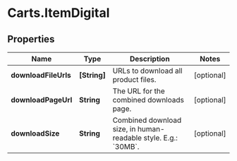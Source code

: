 # Carts.ItemDigital

## Properties
Name | Type | Description | Notes
------------ | ------------- | ------------- | -------------
**downloadFileUrls** | **[String]** | URLs to download all product files. | [optional] 
**downloadPageUrl** | **String** | The URL for the combined downloads page. | [optional] 
**downloadSize** | **String** | Combined download size, in human-readable style. E.g.: &#x60;30MB&#x60;. | [optional] 
